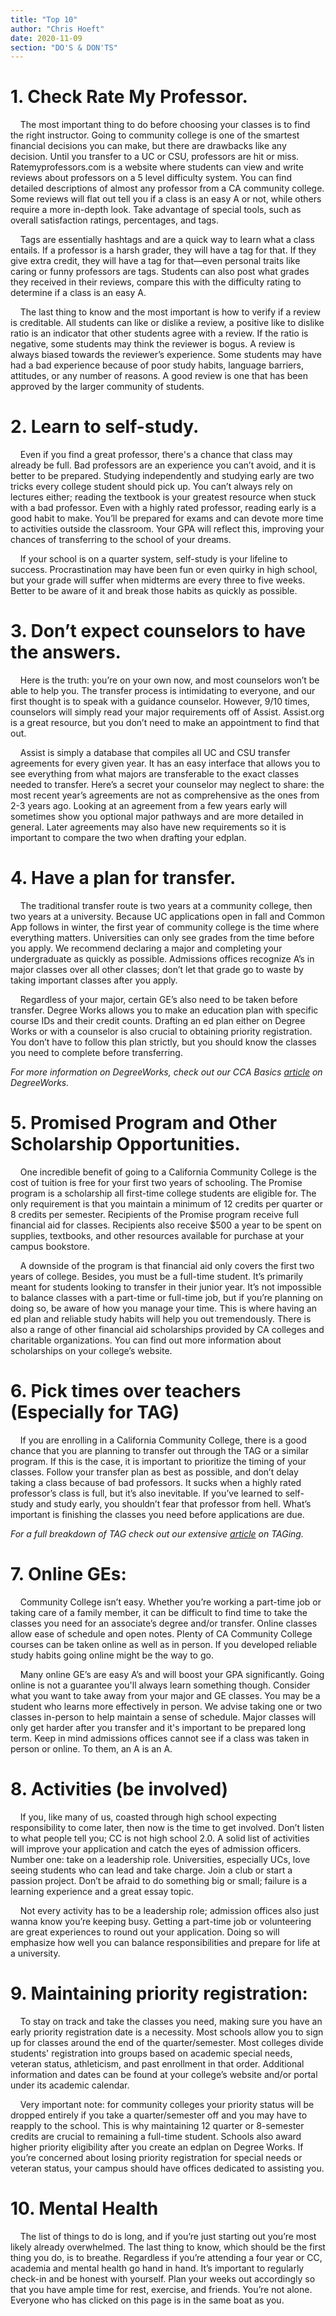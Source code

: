 ```yaml
---
title: "Top 10"
author: "Chris Hoeft"
date: 2020-11-09
section: "DO'S & DON'TS"
---
```


# 1. Check Rate My Professor.
&nbsp;&nbsp;&nbsp;&nbsp;The most important thing to do before choosing your classes is to find the right instructor. Going to community college is one of the smartest financial decisions you can make, but there are drawbacks like any decision. Until you transfer to a UC or CSU, professors are hit or miss. Ratemyprofessors.com is a website where students can view and write reviews about professors on a 5 level difficulty system. You can find detailed descriptions of almost any professor from a CA community college. Some reviews will flat out tell you if a class is an easy A or not, while others require a more in-depth look. Take advantage of special tools, such as overall satisfaction ratings, percentages, and tags.

&nbsp;&nbsp;&nbsp;&nbsp;Tags are essentially hashtags and are a quick way to learn what a class entails. If a professor is a harsh grader, they will have a tag for that. If they give extra credit, they will have a tag for that—even personal traits like caring or funny professors are tags. Students can also post what grades they received in their reviews, compare this with the difficulty rating to determine if a class is an easy A. 

&nbsp;&nbsp;&nbsp;&nbsp;The last thing to know and the most important is how to verify if a review is creditable. All students can like or dislike a review, a positive like to dislike ratio is an indicator that other students agree with a review. If the ratio is negative, some students may think the reviewer is bogus. A review is always biased towards the reviewer’s experience. Some students may have had a bad experience because of poor study habits, language barriers, attitudes, or any number of reasons. A good review is one that has been approved by the larger community of students.


# 2. Learn to self-study.
&nbsp;&nbsp;&nbsp;&nbsp;Even if you find a great professor, there's a chance that class may already be full. Bad professors are an experience you can’t avoid, and it is better to be prepared. Studying independently and studying early are two tricks every college student should pick up. You can’t always rely on lectures either; reading the textbook is your greatest resource when stuck with a bad professor. Even with a highly rated professor, reading early is a good habit to make. You’ll be prepared for exams and can devote more time to activities outside the classroom. Your GPA will reflect this, improving your chances of transferring to the school of your dreams. 

&nbsp;&nbsp;&nbsp;&nbsp;If your school is on a quarter system, self-study is your lifeline to success. Procrastination may have been fun or even quirky in high school, but your grade will suffer when midterms are every three to five weeks. Better to be aware of it and break those habits as quickly as possible. 


# 3. Don’t expect counselors to have the answers.
&nbsp;&nbsp;&nbsp;&nbsp;Here is the truth: you’re on your own now, and most counselors won’t be able to help you. The transfer process is intimidating to everyone, and our first thought is to speak with a guidance counselor. However, 9/10 times, counselors will simply read your major requirements off of Assist. Assist.org is a great resource, but you don’t need to make an appointment to find that out.

&nbsp;&nbsp;&nbsp;&nbsp;Assist is simply a database that compiles all UC and CSU transfer agreements for every given year. It has an easy interface that allows you to see everything from what majors are transferable to the exact classes needed to transfer. Here’s a secret your counselor may neglect to share: the most recent year’s agreements are not as comprehensive as the ones from 2-3 years ago. Looking at an agreement from a few years early will sometimes show you optional major pathways and are more detailed in general. Later agreements may also have new requirements so it is important to compare the two when drafting your edplan. 


# 4. Have a plan for transfer.
&nbsp;&nbsp;&nbsp;&nbsp;The traditional transfer route is two years at a community college, then two years at a university. Because UC applications open in fall and Common App follows in winter, the first year of community college is the time where everything matters. Universities can only see grades from the time before you apply. We recommend declaring a major and completing your undergraduate as quickly as possible. Admissions offices recognize A’s in major classes over all other classes; don’t let that grade go to waste by taking important classes after you apply.

&nbsp;&nbsp;&nbsp;&nbsp;Regardless of your major, certain GE’s also need to be taken before transfer. Degree Works allows you to make an education plan with specific course IDs and their credit counts. Drafting an ed plan either on Degree Works or with a counselor is also crucial to obtaining priority registration. You don’t have to follow this plan strictly, but you should know the classes you need to complete before transferring. 

*For more information on DegreeWorks, check out our CCA Basics  [article](/blog/cca_degreeworks) on DegreeWorks.*


# 5. Promised Program and Other Scholarship Opportunities.
&nbsp;&nbsp;&nbsp;&nbsp;One incredible benefit of going to a California Community College is the cost of tuition is free for your first two years of schooling. The Promise program is a scholarship all first-time college students are eligible for. The only requirement is that you maintain a minimum of 12 credits per quarter or 8 credits per semester. Recipients of the Promise program receive full financial aid for classes. Recipients also receive $500 a year to be spent on supplies, textbooks, and other resources available for purchase at your campus bookstore.

&nbsp;&nbsp;&nbsp;&nbsp;A downside of the program is that financial aid only covers the first two years of college. Besides, you must be a full-time student. It’s primarily meant for students looking to transfer in their junior year. It’s not impossible to balance classes with a part-time or full-time job, but if you’re planning on doing so, be aware of how you manage your time. This is where having an ed plan and reliable study habits will help you out tremendously. There is also a range of other financial aid scholarships provided by CA colleges and charitable organizations. You can find out more information about scholarships on your college’s website.


# 6. Pick times over teachers (Especially for TAG) 
&nbsp;&nbsp;&nbsp;&nbsp;If you are enrolling in a California Community College, there is a good chance that you are planning to transfer out through the TAG or a similar program. If this is the case, it is important to prioritize the timing of your classes. Follow your transfer plan as best as possible, and don’t delay taking a class because of bad professors. It sucks when a highly rated professor’s class is full, but it’s also inevitable. If you’ve learned to self-study and study early, you shouldn’t fear that professor from hell. What’s important is finishing the classes you need before applications are due.

*For a full breakdown of TAG check out our extensive [article](/blog/dd_uctag) on TAGing.*


# 7. Online GEs:
&nbsp;&nbsp;&nbsp;&nbsp;Community College isn’t easy. Whether you’re working a part-time job or taking care of a family member, it can be difficult to find time to take the classes you need for an associate’s degree and/or transfer. Online classes allow ease of schedule and open notes. Plenty of CA Community College courses can be taken online as well as in person. If you developed reliable study habits going online might be the way to go.

&nbsp;&nbsp;&nbsp;&nbsp;Many online GE’s are easy A’s and will boost your GPA significantly. Going online is not a guarantee you'll always learn something though. Consider what you want to take away from your major and GE classes. You may be a student who learns more effectively in person. We advise taking one or two classes in-person to help maintain a sense of schedule. Major classes will only get harder after you transfer and it's important to be prepared long term. Keep in mind admissions offices cannot see if a class was taken in person or online. To them, an A is an A. 


# 8. Activities (be involved) 
&nbsp;&nbsp;&nbsp;&nbsp;If you, like many of us, coasted through high school expecting responsibility to come later, then now is the time to get involved. Don’t listen to what people tell you; CC is not high school 2.0. A solid list of activities will improve your application and catch the eyes of admission officers. Number one: take on a leadership role. Universities, especially UCs, love seeing students who can lead and take charge. Join a club or start a passion project. Don’t be afraid to do something big or small; failure is a learning experience and a great essay topic. 

&nbsp;&nbsp;&nbsp;&nbsp;Not every activity has to be a leadership role; admission offices also just wanna know you’re keeping busy. Getting a part-time job or volunteering are great experiences to round out your application. Doing so will emphasize how well you can balance responsibilities and prepare for life at a university. 


# 9. Maintaining priority registration:
&nbsp;&nbsp;&nbsp;&nbsp;To stay on track and take the classes you need, making sure you have an early priority registration date is a necessity. Most schools allow you to sign up for classes around the end of the quarter/semester. Most colleges divide students' registration into groups based on academic special needs, veteran status, athleticism, and past enrollment in that order. Additional information and dates can be found at your college’s website and/or portal under its academic calendar. 

&nbsp;&nbsp;&nbsp;&nbsp;Very important note: for community colleges your priority status will be dropped entirely if you take a quarter/semester off and you may have to reapply to the school. This is why maintaining 12 quarter or 8-semester credits are crucial to remaining a full-time student. Schools also award higher priority eligibility after you create an edplan on Degree Works. If you’re concerned about losing priority registration for special needs or veteran status, your campus should have offices dedicated to assisting you. 


# 10. Mental Health
&nbsp;&nbsp;&nbsp;&nbsp;The list of things to do is long, and if you’re just starting out you’re most likely already overwhelmed. The last thing to know, which should be the first thing you do, is to breathe. Regardless if you’re attending a four year or CC, academia and mental health go hand in hand. It’s important to regularly check-in and be honest with yourself. Plan your weeks out accordingly so that you have ample time for rest, exercise, and friends. You’re not alone. Everyone who has clicked on this page is in the same boat as you. 